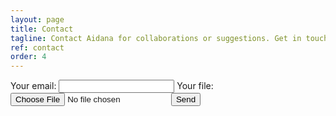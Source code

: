 ```yaml
---
layout: page
title: Contact
tagline: Contact Aidana for collaborations or suggestions. Get in touch with me through the contact form below!
ref: contact
order: 4
---
```

<form
  action="https://formspree.io/f/xjvjnger"
  method="POST"
  enctype="multipart/form-data"
>
  <label>
    Your email:
    <input type="email" name="_replyto">
  </label>
  <label>
    Your file:
    <input type="file" name="upload">
  </label>
  <button type="submit">Send</button>
</form>
